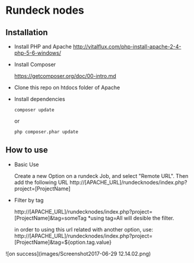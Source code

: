 # Rundeck nodes

## Installation

* Install PHP and Apache
  http://vitalflux.com/php-install-apache-2-4-php-5-6-windows/

* Install Composer

  https://getcomposer.org/doc/00-intro.md


* Clone this repo on htdocs folder of Apache

* Install dependencies

    ```composer update```

    or 

    ```php composer.phar update```

## How to use

* Basic Use

    Create a new Option on a rundeck Job, and select "Remote URL".
    Then add the following URL
    http://[APACHE_URL]/rundecknodes/index.php?project=[ProjectName]
    

* Filter by tag

    http://[APACHE_URL]/rundecknodes/index.php?project=[ProjectName]&tag=someTag
    *using tag=All will desible the filter.

    in order to using this url related with another option, use:
    http://[APACHE_URL]/rundecknodes/index.php?project=[ProjectName]&tag=${option.tag.value}

![on success](images/Screenshot2017-06-29 12.14.02.png)



